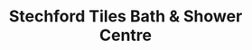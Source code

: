 ---
title: "Stechford Tiles Bath & Shower Centre"
url: /birmingham/stechford-tiles-bath-und-shower-centre/
shop: Baumarkt
---